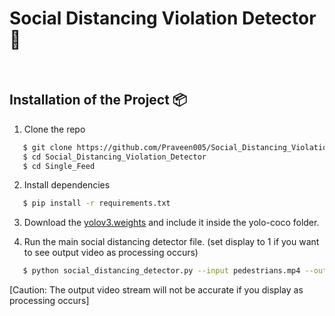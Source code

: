 # Social Distancing Violation Detector :mag_right:

<br>

## Installation of the Project :package:

1. Clone the repo

```bash
   $ git clone https://github.com/Praveen005/Social_Distancing_Violation_Detector.git
   $ cd Social_Distancing_Violation_Detector
   $ cd Single_Feed
```

2. Install dependencies

```bash
   $ pip install -r requirements.txt
```

3. Download the [yolov3.weights](https://github.com/patrick013/Object-Detection---Yolov3/blame/master/model/yolov3.weights) and include it inside the yolo-coco folder.

4. Run the main social distancing detector file. (set display to 1 if you want to see output video as processing occurs)
```bash
   $ python social_distancing_detector.py --input pedestrians.mp4 --output output.avi --display 1   
```

[Caution: The output video stream will not be accurate if you display as processing occurs]

